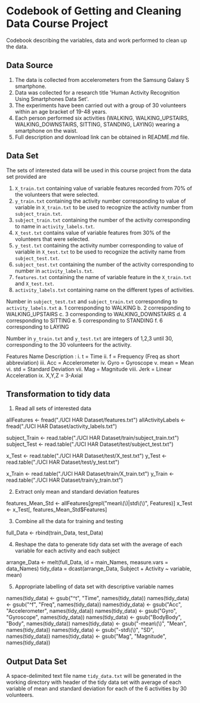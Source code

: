 # Codebook of Getting and Cleaning Data Course Project

Codebook describing the variables, data and work performed to clean up the data.

## Data Source

1. The data is collected from accelerometers from the Samsung Galaxy S smartphone. 
2. Data was collected for a research title 'Human Activity Recognition Using Smartphones Data Set'.
3. The experiments have been carried out with a group of 30 volunteers within an age bracket of 19-48 years.
4. Each person performed six activities (WALKING, WALKING_UPSTAIRS, WALKING_DOWNSTAIRS, SITTING, STANDING, LAYING) wearing a smartphone on the waist.
4. Full description and download link can be obtained in README.md file.

## Data Set 

The sets of interested data will be used in this course project from the data set provided are

1. `X_train.txt` containing value of variable features recorded from 70% of the volunteers that were selected.
2. `y_train.txt` containing the activity number corresponding to value of variable in `X_train.txt` 
   to be used to recognize the activity number from `subject_train.txt`.
3. `subject_train.txt` containing the number of the activity corresponding to name in `activity_labels.txt`.
4. `X_test.txt` contains value of variable features from 30% of the volunteers that were selected.
5. `y_test.txt` containing the activity number corresponding to value of variable in `X_test.txt` 
   to be used to recognize the activity name from `subject_test.txt`.
6. `subject_test.txt` containing the number of the activity corresponding to number in `activity_labels.txt`.
7. `features.txt` containing the name of variable feature in the `X_train.txt` and `X_test.txt`.
8. `activity_labels.txt` containing name on the different types of activities.

Number in `subject_test.txt` and `subject_train.txt` corresponding to `activity_labels.txt`
a. 1 corresponding to WALKING
b. 2 corresponding to WALKING_UPSTAIRS
c. 3 corresponding to WALKING_DOWNSTAIRS
d. 4 corresponding to SITTING
e. 5 corresponding to STANDING
f. 6 corresponding to LAYING

Number in `y_train.txt` and `y_test.txt` are integers of 1,2,3 until 30, corresponding to the 30 volunteers for the activity.

Features Name Description :
i. t     = Time
ii. f     = Frequency (Freq as short abbreviation)
iii. Acc   = Accelerometer
iv. Gyro  = Gyroscope 
v. mean = Mean
vi. std  = Standard Deviation
vii. Mag   = Magnitude
viii. Jerk  = Linear Acceleration
ix. X,Y,Z = 3-Axial

## Transformation to tidy data

1. Read all sets of interested data

allFeatures <- fread("./UCI HAR Dataset/features.txt")
allActivityLabels <- fread("./UCI HAR Dataset/activity_labels.txt")

subject_Train <- read.table("./UCI HAR Dataset/train/subject_train.txt")
subject_Test <-  read.table("./UCI HAR Dataset/test/subject_test.txt")

x_Test <- read.table("./UCI HAR Dataset/test/X_test.txt")
y_Test <- read.table("./UCI HAR Dataset/test/y_test.txt")

x_Train <- read.table("./UCI HAR Dataset/train/X_train.txt")
y_Train <- read.table("./UCI HAR Dataset/train/y_train.txt")

2. Extract only mean and standard deviation features 

features_Mean_Std <- allFeatures[grepl("mean\\(\\)|std\\(\\)", Features)]
x_Test <- x_Test[, features_Mean_Std$Features]

3. Combine all the data for training and testing

full_Data <- rbind(train_Data, test_Data)

4. Reshape the data to generate tidy data set with the average of each variable for each activity and each subject

arrange_Data <- melt(full_Data, id = main_Names, measure.vars = data_Names)
tidy_data   = dcast(arrange_Data, Subject + Activity ~ variable, mean)

5. Appropriate labelling of data set with descriptive variable names

names(tidy_data) <- gsub("^t", "Time", names(tidy_data))
names(tidy_data) <- gsub("^f", "Freq", names(tidy_data))
names(tidy_data) <- gsub("Acc", "Accelerometer", names(tidy_data))
names(tidy_data) <- gsub("Gyro", "Gyroscope", names(tidy_data))
names(tidy_data) <- gsub("BodyBody", "Body", names(tidy_data))
names(tidy_data) <- gsub("-mean\\(\\)", "Mean", names(tidy_data))
names(tidy_data) <- gsub("-std\\(\\)", "SD", names(tidy_data))
names(tidy_data) <- gsub("Mag", "Magnitude", names(tidy_data))

## Output Data Set

A space-delimited text file name `tidy_data.txt` will be generated in the working directory
with header of the tidy data set with average of each variable of mean and standard deviation
for each of the 6 activities by 30 volunteers.
